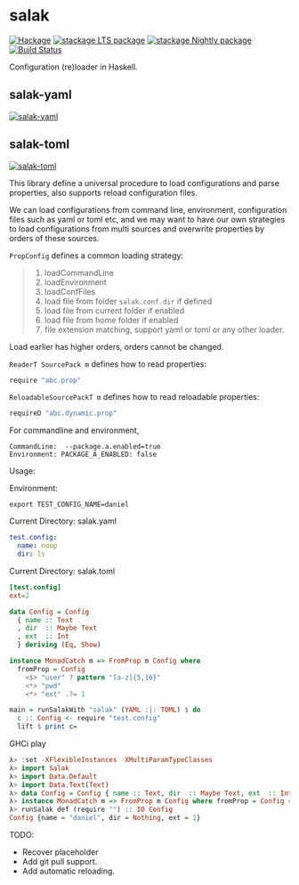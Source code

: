 # salak

[![Hackage](https://img.shields.io/hackage/v/salak.svg)](https://hackage.haskell.org/package/salak)
[![stackage LTS package](http://stackage.org/package/salak/badge/lts)](http://stackage.org/lts/package/salak)
[![stackage Nightly package](http://stackage.org/package/salak/badge/nightly)](http://stackage.org/nightly/package/salak)
[![Build Status](https://travis-ci.org/leptonyu/salak.svg?branch=master)](https://travis-ci.org/leptonyu/salak)

Configuration (re)loader in Haskell.

## salak-yaml
[![salak-yaml](https://img.shields.io/hackage/v/salak-yaml.svg)](https://hackage.haskell.org/package/salak-yaml)
## salak-toml
[![salak-toml](https://img.shields.io/hackage/v/salak-toml.svg)](https://hackage.haskell.org/package/salak-toml)

This library define a universal procedure to load configurations and parse properties, also supports reload configuration files.

We can load configurations from command line, environment, configuration files such as yaml or toml etc, and we may want to have our own strategies to load configurations from multi sources and overwrite properties by orders of these sources.

`PropConfig` defines a common loading strategy:
> 1. loadCommandLine
> 2. loadEnvironment
> 3. loadConfFiles
> 4. load file from folder `salak.conf.dir` if defined
> 5. load file from current folder if enabled
> 6. load file from home folder if enabled
> 7. file extension matching, support yaml or toml or any other loader.

Load earlier has higher orders, orders cannot be changed.

`ReaderT SourcePack m` defines how to read properties:
```Haskell
require "abc.prop"
```

`ReloadableSourcePackT m` defines how to read reloadable properties:
```Haskell
requireD "abc.dynamic.prop"
```

For commandline and environment, 
```
CommandLine:  --package.a.enabled=true
Environment: PACKAGE_A_ENABLED: false
```

Usage:


Environment:
```
export TEST_CONFIG_NAME=daniel
```
Current Directory:  salak.yaml
```YAML
test.config:
  name: noop
  dir: ls
```
Current Directory:  salak.toml
```TOML
[test.config]
ext=2
```

```Haskell
data Config = Config
  { name :: Text
  , dir  :: Maybe Text
  , ext  :: Int
  } deriving (Eq, Show)

instance MonadCatch m => FromProp m Config where
  fromProp = Config
    <$> "user" ? pattern "[a-z]{5,16}"
    <*> "pwd"
    <*> "ext" .?= 1

main = runSalakWith "salak" (YAML :|: TOML) $ do
  c :: Config <- require "test.config"
  lift $ print c=
```

GHCi play
```Haskell
λ> :set -XFlexibleInstances -XMultiParamTypeClasses 
λ> import Salak
λ> import Data.Default
λ> import Data.Text(Text)
λ> data Config = Config { name :: Text, dir  :: Maybe Text, ext  :: Int} deriving (Eq, Show)
λ> instance MonadCatch m => FromProp m Config where fromProp = Config <$> "user" <*> "dir" <*> "ext" .?= 1
λ> runSalak def (require "") :: IO Config
Config {name = "daniel", dir = Nothing, ext = 1}
```

TODO:
- Recover placeholder
- Add git pull support.
- Add automatic reloading.
